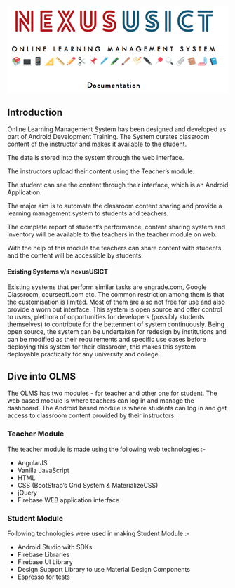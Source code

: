 <p align="center">
	<img src="header.png"/>
</p>



## Introduction
Online Learning Management System has been designed and developed as part of Android Development Training. The System curates classroom content of the instructor and makes it available to the student. 

The data is stored into the system through the web interface. 

The instructors upload their content using the Teacher’s module. 

The student can see the content through their interface, which is an Android Application.

The major aim is to automate the classroom content sharing and provide a learning management system to students and teachers.

The complete report of student’s performance, content sharing system and inventory will be available to the teachers in the teacher module on web.

With the help of this module the teachers can share content with students and the content will be accessible by students.

####	Existing Systems v/s nexusUSICT
Existing systems that perform similar tasks are engrade.com, Google Classroom, courseoff.com etc. The common restriction among them is that the customisation is limited. Most of them are also not free for use and also provide a worn out interface. 
This system is open source and offer control to users, plethora of opportunities for developers (possibly students themselves) to contribute for the betterment of system continuously. 
Being open source, the system can be undertaken for redesign by institutions and can be modified as their requirements and specific use cases before deploying this system for their classroom, this makes this system deployable practically for any university and college.

## Dive into OLMS
The OLMS has two modules - for teacher and other one for student. The web based module is where teachers can log in and manage the dashboard. The Android based module is where students can log in and get access to classroom content provided by their instructors.


### Teacher Module

The teacher module is made using the following web technologies :-
 - AngularJS 
 - Vanilla JavaScript
 - HTML
 - CSS (BootStrap’s Grid System & MaterializeCSS)
 - jQuery
 - Firebase WEB application interface
	
### Student Module
 Following technologies were used in making Student Module :-
 - Android Studio with SDKs 
 - Firebase Libraries
 - Firebase UI Library
 - Design Support Library to use Material Design Components
 - Espresso for tests  
